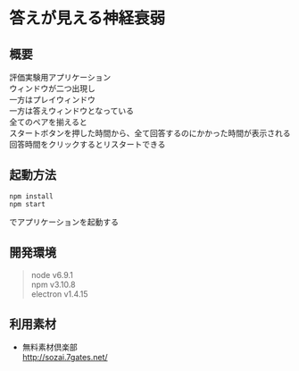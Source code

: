# 答えが見える神経衰弱
## 概要
評価実験用アプリケーション  
ウィンドウが二つ出現し  
一方はプレイウィンドウ  
一方は答えウィンドウとなっている  
全てのペアを揃えると  
スタートボタンを押した時間から、全て回答するのにかかった時間が表示される  
回答時間をクリックするとリスタートできる

## 起動方法
`npm install`  
`npm start`  

でアプリケーションを起動する

## 開発環境
> node v6.9.1  
npm v3.10.8  
electron v1.4.15  

## 利用素材
- 無料素材倶楽部  
  http://sozai.7gates.net/
